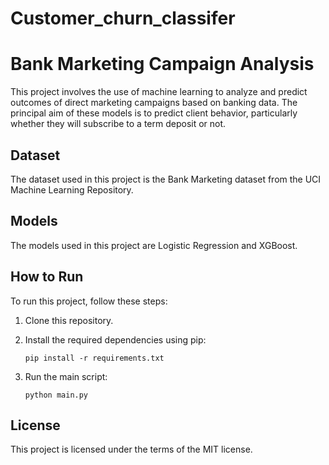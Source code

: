 # Customer_churn_classifer
# Bank Marketing Campaign Analysis

This project involves the use of machine learning to analyze and predict outcomes of direct marketing campaigns based on banking data. The principal aim of these models is to predict client behavior, particularly whether they will subscribe to a term deposit or not.

## Dataset

The dataset used in this project is the Bank Marketing dataset from the UCI Machine Learning Repository.

## Models

The models used in this project are Logistic Regression and XGBoost.

## How to Run

To run this project, follow these steps:

1. Clone this repository.
2. Install the required dependencies using pip:

    ```
    pip install -r requirements.txt
    ```

3. Run the main script:

    ```
    python main.py
    ```

## License

This project is licensed under the terms of the MIT license.
